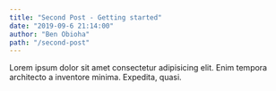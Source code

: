 ```yaml
---
title: "Second Post - Getting started"
date: "2019-09-6 21:14:00"
author: "Ben Obioha"
path: "/second-post"
---
```




Lorem ipsum dolor sit amet consectetur adipisicing elit. Enim tempora architecto a inventore minima. Expedita, quasi.